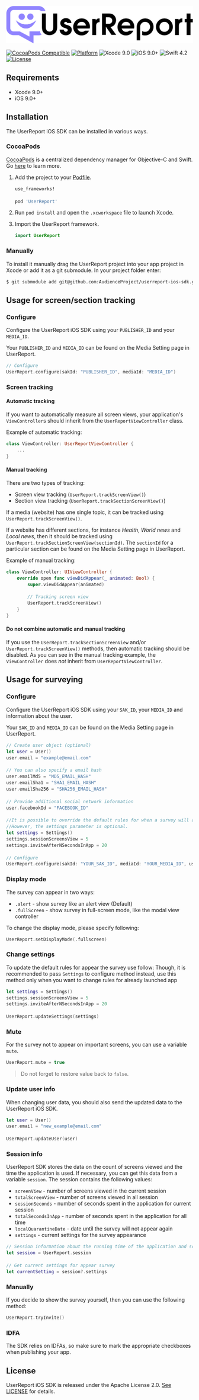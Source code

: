 ![architecture overview](docs/UserReport.svg)

[![CocoaPods Compatible](https://img.shields.io/cocoapods/v/UserReport.svg)](https://cocoapods.org/pods/UserReport)
[![Platform](https://img.shields.io/cocoapods/p/UserReport.svg?style=flat)](http://cocoadocs.org/docsets/UserReport)
![Xcode 9.0](https://img.shields.io/badge/Xcode-9.0-blue.svg)
![iOS 9.0+](https://img.shields.io/badge/iOS-9.0%2B-blue.svg)
![Swift 4.2](https://img.shields.io/badge/Swift-4.2-orange.svg)
[![License](https://img.shields.io/cocoapods/l/UserReport.svg)](https://raw.githubusercontent.com/AudienceProject/userreport-ios-sdk/master/LICENSE)



## Requirements
- Xcode 9.0+
- iOS 9.0+

## Installation
The UserReport iOS SDK can be installed in various ways.

### CocoaPods
[CocoaPods](https://cocoapods.org/) is a centralized dependency manager for
Objective-C and Swift. Go [here](https://guides.cocoapods.org/using/index.html)
to learn more.

1. Add the project to your [Podfile](https://guides.cocoapods.org/using/the-podfile.html).

    ```ruby
    use_frameworks!

    pod 'UserReport'
    ```
2. Run `pod install` and open the `.xcworkspace` file to launch Xcode.
3. Import the UserReport framework.

    ```swift
    import UserReport
    ```

### Manually
To install it manually drag the UserReport project into your app project in Xcode or add it as a git submodule.
In your project folder enter:
```bash
$ git submodule add git@github.com:AudienceProject/userreport-ios-sdk.git
```

## Usage for screen/section tracking
### Configure
Configure the UserReport iOS SDK using your `PUBLISHER_ID` and your `MEDIA_ID`.

Your `PUBLISHER_ID` and `MEDIA_ID` can be found on the Media Setting page in UserReport.

```swift
// Configure
UserReport.configure(sakId: "PUBLISHER_ID", mediaId: "MEDIA_ID")

```

### Screen tracking
#### Automatic tracking
If you want to automatically measure all screen views, your application's `ViewController`s  should inherit from the `UserReportViewController` class.

Example of automatic tracking:

```swift
class ViewController: UserReportViewController {
    ...
}
```

#### Manual tracking
There are two types of tracking:
  - Screen view tracking (`UserReport.trackScreenView()`)
  - Section view tracking (`UserReport.trackSectionScreenView()`)

If a media (website) has one single topic, it can be tracked using `UserReport.trackScreenView()`.

If a website has different sections, for instance *Health*, *World news* and *Local news*, then it should be tracked using `UserReport.trackSectionScreenView(sectionId)`. The `sectionId` for a particular section can be found on the Media Setting page in UserReport.

Example of manual tracking:
```swift
class ViewController: UIViewController {
    override open func viewDidAppear(_ animated: Bool) {
        super.viewDidAppear(animated)

        // Tracking screen view
        UserReport.trackScreenView()
    }
}
```

#### Do not combine automatic and manual tracking
If you use the `UserReport.trackSectionScreenView` and/or `UserReport.trackScreenView()` methods, then automatic tracking should be disabled. As you can see in the manual tracking example, the `ViewController` does *not* inherit from `UserReportViewController`.

## Usage for surveying
### Configure
Configure the UserReport iOS SDK using your `SAK_ID`, your `MEDIA_ID` and information about the user.

Your `SAK_ID` and `MEDIA_ID` can be found on the Media Setting page in UserReport.

```swift
// Create user object (optional)
let user = User()
user.email = "example@email.com"

// You can also specify a email hash
user.emailMd5 = "MD5_EMAIL_HASH"
user.emailSha1 = "SHA1_EMAIL_HASH"
user.emailSha256 = "SHA256_EMAIL_HASH"

// Provide additional social network information
user.facebookId = "FACEBOOK_ID"

//It is possible to override the default rules for when a survey will appear.
//However, the settings parameter is optional.
let settings = Settings()
settings.sessionScreensView = 5
settings.inviteAfterNSecondsInApp = 20

// Configure
UserReport.configure(sakId: "YOUR_SAK_ID", mediaId: "YOUR_MEDIA_ID", user: user, settings: settings)

```

### Display mode
The survey can appear in two ways:

- `.alert` - show survey like an alert view (Default)
- `.fullScreen` - show survey in full-screen mode, like the modal view controller

To change the display mode, please specify following:

```swift
UserReport.setDisplayMode(.fullscreen)
```

### Change settings
To update the default rules for appear the survey use follow:
Though, it is recommended to pass `Settings` to configure method instead, use this method only when you want to change rules for already launched app
```swift
let settings = Settings()
settings.sessionScreensView = 5
settings.inviteAfterNSecondsInApp = 20

UserReport.updateSettings(settings)
```

### Mute
For the survey not to appear on important screens, you can use a variable `mute`.

```swift
UserReport.mute = true
```
> Do not forget to restore value back to `false`.


### Update user info
When changing user data, you should also send the updated data to the UserReport iOS SDK.

```swift
let user = User()
user.email = "new_example@email.com"

UserReport.updateUser(user)
```

### Session info
UserReport SDK stores the data on the count of screens viewed and the time the application is used. If necessary, you can get this data from a variable `session`. The session contains the following values:

- `screenView` - number of screens viewed in the current session
- `totalScreenView` - number of screens viewed in all session
- `sessionSeconds` - number of seconds spent in the application for current session
- `totalSecondsInApp` - number of seconds spent in the application for all time
- `localQuarantineDate` - date until the survey will not appear again
- `settings` - current settings for the survey appearance


```swift
// Session information about the running time of the application and screen views
let session = UserReport.session

// Get current settings for appear survey
let currentSetting = session?.settings
```

### Manually
If you decide to show the survey yourself, then you can use the following method:

```swift
UserReport.tryInvite()
```

### IDFA
The SDK relies on IDFAs, so make sure to mark the appropriate checkboxes when publishing your app.  

## License

UserReport iOS SDK is released under the Apache License 2.0. [See LICENSE](https://github.com/AudienceProject/userreport-ios-sdk/blob/master/LICENSE) for details.
